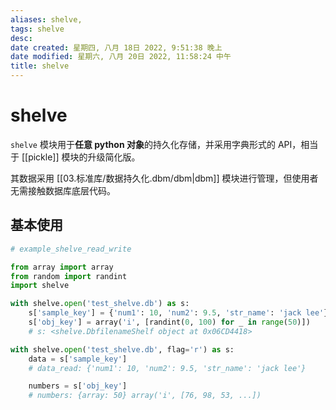 ```yaml
---
aliases: shelve,
tags: shelve
desc: 
date created: 星期四, 八月 18日 2022, 9:51:38 晚上
date modified: 星期六, 八月 20日 2022, 11:58:24 中午
title: shelve
---
```


# shelve

`shelve` 模块用于**任意 python 对象**的持久化存储，并采用字典形式的 API，相当于 [[pickle]] 模块的升级简化版。

其数据采用 [[03.标准库/数据持久化.dbm/dbm|dbm]] 模块进行管理，但使用者无需接触数据库底层代码。

## 基本使用

```python
# example_shelve_read_write

from array import array
from random import randint
import shelve

with shelve.open('test_shelve.db') as s:
	s['sample_key'] = {'num1': 10, 'num2': 9.5, 'str_name': 'jack lee'}
	s['obj_key'] = array('i', [randint(0, 100) for _ in range(50)])
	# s: <shelve.DbfilenameShelf object at 0x06CD4418>

with shelve.open('test_shelve.db', flag='r') as s:
	data = s['sample_key']
	# data_read: {'num1': 10, 'num2': 9.5, 'str_name': 'jack lee'}

	numbers = s['obj_key']
	# numbers: {array: 50} array('i', [76, 98, 53, ...])
```
